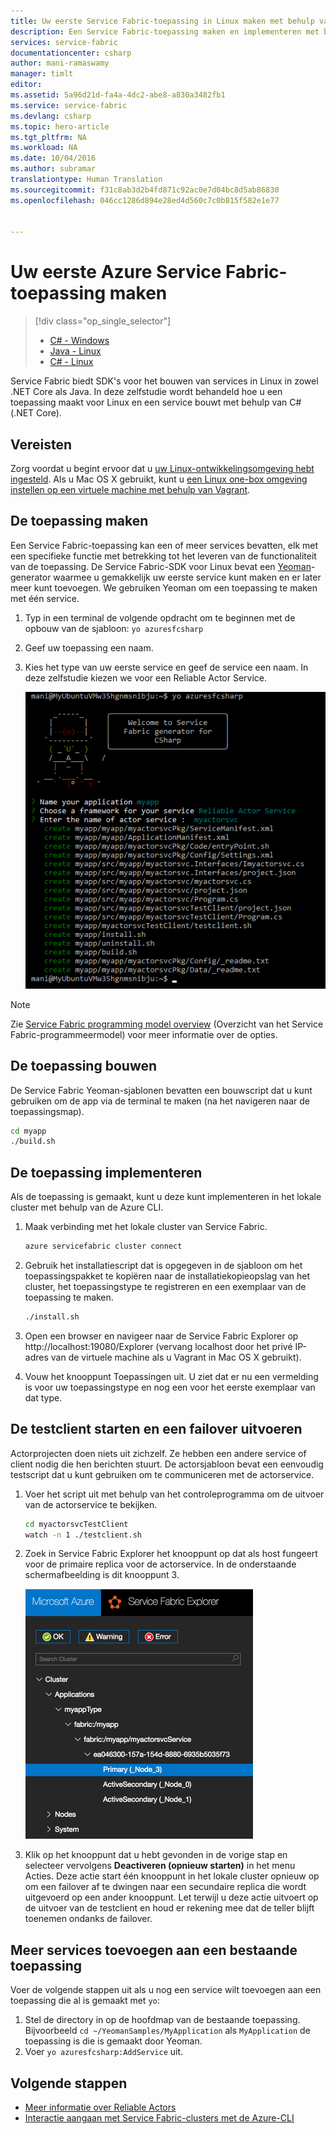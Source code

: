 ```yaml
---
title: Uw eerste Service Fabric-toepassing in Linux maken met behulp van C# | Microsoft Docs
description: Een Service Fabric-toepassing maken en implementeren met behulp van C#
services: service-fabric
documentationcenter: csharp
author: mani-ramaswamy
manager: timlt
editor: 
ms.assetid: 5a96d21d-fa4a-4dc2-abe8-a830a3482fb1
ms.service: service-fabric
ms.devlang: csharp
ms.topic: hero-article
ms.tgt_pltfrm: NA
ms.workload: NA
ms.date: 10/04/2016
ms.author: subramar
translationtype: Human Translation
ms.sourcegitcommit: f31c8ab3d2b4fd871c92ac0e7d04bc8d5ab86830
ms.openlocfilehash: 046cc1286d894e28ed4d560c7c0b815f582e1e77


---
```

# <a name="create-your-first-azure-service-fabric-application"></a>Uw eerste Azure Service Fabric-toepassing maken
> [!div class="op_single_selector"]
> * [C# - Windows](service-fabric-create-your-first-application-in-visual-studio.md)
> * [Java - Linux](service-fabric-create-your-first-linux-application-with-java.md)
> * [C# - Linux](service-fabric-create-your-first-linux-application-with-csharp.md)
> 
> 

Service Fabric biedt SDK's voor het bouwen van services in Linux in zowel .NET Core als Java. In deze zelfstudie wordt behandeld hoe u een toepassing maakt voor Linux en een service bouwt met behulp van C# (.NET Core).

## <a name="prerequisites"></a>Vereisten
Zorg voordat u begint ervoor dat u [uw Linux-ontwikkelingsomgeving hebt ingesteld](service-fabric-get-started-linux.md). Als u Mac OS X gebruikt, kunt u [een Linux one-box omgeving instellen op een virtuele machine met behulp van Vagrant](service-fabric-get-started-mac.md).

## <a name="create-the-application"></a>De toepassing maken
Een Service Fabric-toepassing kan een of meer services bevatten, elk met een specifieke functie met betrekking tot het leveren van de functionaliteit van de toepassing. De Service Fabric-SDK voor Linux bevat een [Yeoman](http://yeoman.io/)-generator waarmee u gemakkelijk uw eerste service kunt maken en er later meer kunt toevoegen. We gebruiken Yeoman om een toepassing te maken met één service.

1. Typ in een terminal de volgende opdracht om te beginnen met de opbouw van de sjabloon: `yo azuresfcsharp`
2. Geef uw toepassing een naam.
3. Kies het type van uw eerste service en geef de service een naam. In deze zelfstudie kiezen we voor een Reliable Actor Service.
   
   ![Service Fabric Yeoman-generator voor C#][sf-yeoman]

> [!NOTE]
> Zie [Service Fabric programming model overview](service-fabric-choose-framework.md) (Overzicht van het Service Fabric-programmeermodel) voor meer informatie over de opties.
> 
> 

## <a name="build-the-application"></a>De toepassing bouwen
De Service Fabric Yeoman-sjablonen bevatten een bouwscript dat u kunt gebruiken om de app via de terminal te maken (na het navigeren naar de toepassingsmap).

  ```sh
 cd myapp 
 ./build.sh 
  ```

## <a name="deploy-the-application"></a>De toepassing implementeren
Als de toepassing is gemaakt, kunt u deze kunt implementeren in het lokale cluster met behulp van de Azure CLI.

1. Maak verbinding met het lokale cluster van Service Fabric.
   
    ```sh
    azure servicefabric cluster connect
    ```
2. Gebruik het installatiescript dat is opgegeven in de sjabloon om het toepassingspakket te kopiëren naar de installatiekopieopslag van het cluster, het toepassingstype te registreren en een exemplaar van de toepassing te maken.
   
    ```bash
    ./install.sh
    ```
3. Open een browser en navigeer naar de Service Fabric Explorer op http://localhost:19080/Explorer (vervang localhost door het privé IP-adres van de virtuele machine als u Vagrant in Mac OS X gebruikt).
4. Vouw het knooppunt Toepassingen uit. U ziet dat er nu een vermelding is voor uw toepassingstype en nog een voor het eerste exemplaar van dat type.

## <a name="start-the-test-client-and-perform-a-failover"></a>De testclient starten en een failover uitvoeren
Actorprojecten doen niets uit zichzelf. Ze hebben een andere service of client nodig die hen berichten stuurt. De actorsjabloon bevat een eenvoudig testscript dat u kunt gebruiken om te communiceren met de actorservice.

1. Voer het script uit met behulp van het controleprogramma om de uitvoer van de actorservice te bekijken.
   
    ```bash
    cd myactorsvcTestClient
    watch -n 1 ./testclient.sh
    ```
2. Zoek in Service Fabric Explorer het knooppunt op dat als host fungeert voor de primaire replica voor de actorservice. In de onderstaande schermafbeelding is dit knooppunt 3.
   
    ![Zoeken naar de primaire replica in Service Fabric Explorer][sfx-primary]
3. Klik op het knooppunt dat u hebt gevonden in de vorige stap en selecteer vervolgens **Deactiveren (opnieuw starten)** in het menu Acties. Deze actie start één knooppunt in het lokale cluster opnieuw op om een failover af te dwingen naar een secundaire replica die wordt uitgevoerd op een ander knooppunt. Let terwijl u deze actie uitvoert op de uitvoer van de testclient en houd er rekening mee dat de teller blijft toenemen ondanks de failover.



## <a name="adding-more-services-to-an-existing-application"></a>Meer services toevoegen aan een bestaande toepassing

Voer de volgende stappen uit als u nog een service wilt toevoegen aan een toepassing die al is gemaakt met `yo`: 
1. Stel de directory in op de hoofdmap van de bestaande toepassing.  Bijvoorbeeld `cd ~/YeomanSamples/MyApplication` als `MyApplication` de toepassing is die is gemaakt door Yeoman.
2. Voer `yo azuresfcsharp:AddService` uit.




## <a name="next-steps"></a>Volgende stappen
* [Meer informatie over Reliable Actors](service-fabric-reliable-actors-introduction.md)
* [Interactie aangaan met Service Fabric-clusters met de Azure-CLI](service-fabric-azure-cli.md)

<!-- Images -->
[sf-yeoman]: ./media/service-fabric-create-your-first-linux-application-with-csharp/yeoman-csharp.png
[sfx-primary]: ./media/service-fabric-create-your-first-linux-application-with-csharp/sfx-primary.png



<!--HONumber=Dec16_HO1-->


